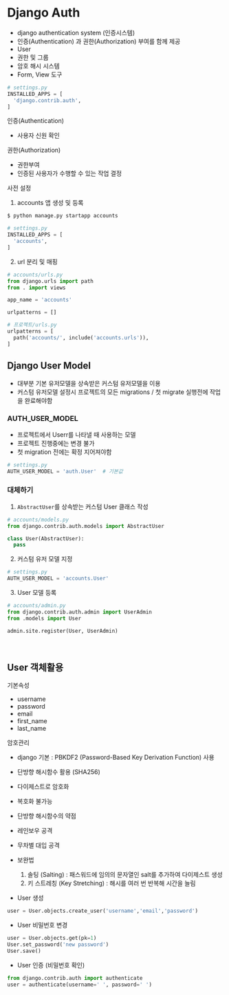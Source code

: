 # Django Auth

- django authentication system (인증시스템)
- 인증(Authentication) 과 권한(Authorization) 부여를 함께 제공
- User
- 권한 및 그룹
- 암호 해시 시스템
- Form, View 도구



```python
# settings.py
INSTALLED_APPS = [
  'django.contrib.auth',
]
```



인증(Authentication)

- 사용자 신원 확인



권한(Authorization) 

- 권한부여
- 인증된 사용자가 수행할 수 있는 작업 결정



사전 설정

1. accounts 앱 생성 및 등록

```bash
$ python manage.py startapp accounts
```

```python
# settings.py
INSTALLED_APPS = [
  'accounts',
]
```

2. url 분리 및 매핑

```python
# accounts/urls.py
from django.urls import path
from . import views

app_name = 'accounts'

urlpatterns = []
```

```python
# 프로젝트/urls.py
urlpatterns = [
  path('accounts/', include('accounts.urls')),
]
```



## Django User Model

- 대부분 기본 유저모델을 상속받은 커스텀 유저모델을 이용
- 커스텀 유저모델 설정시 프로젝트의 모든 migrations / 첫 migrate 실행전에 작업을 완료해야함



### AUTH_USER_MODEL

- 프로젝트에서 Userr를 나타낼 때 사용하는 모델
- 프로젝트 진행중에는 변경 불가
- 첫 migration 전에는 확정 지어져야함

```python
# settings.py
AUTH_USER_MODEL = 'auth.User'  # 기본값
```



### 대체하기

1. `AbstractUser`를 상속받는 커스텀 User 클래스 작성

```python
# accounts/models.py
from django.contrib.auth.models import AbstractUser

class User(AbstractUser):
  pass
```

2. 커스텀 유저 모델 지정

```python
# settings.py
AUTH_USER_MODEL = 'accounts.User'
```

3. User 모델 등록

```python
# accounts/admin.py
from django.contrib.auth.admin import UserAdmin
from .models import User

admin.site.register(User, UserAdmin)
```

​    

## User 객체활용

기본속성

- username
- password
- email
- first_name
- last_name



암호관리

- django 기본 : PBKDF2 (Password-Based Key Derivation Function) 사용
- 단방향 해시함수 활용 (SHA256)
- 다이제스트로 암호화
- 복호화 불가능



- 단방향 해시함수의 약점
- 레인보우 공격
- 무차별 대입 공격



- 보완법
  1. 솔팅 (Salting) : 패스워드에 임의의 문자열인 salt를 추가하여 다이제스트 생성
  2. 키 스트레칭 (Key Stretching) : 해시를 여러 번 반복해 시간을 늘림



- User 생성

```python
user = User.objects.create_user('username','email','password')
```

- User 비밀번호 변경

```python
user = User.objects.get(pk=1)
User.set_password('new password')
User.save()
```

- User 인증 (비밀번호 확인)

```python
from django.contrib.auth import authenticate
user = authenticate(username=' ', password=' ')
```

